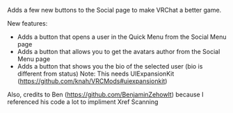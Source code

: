 Adds a few new buttons to the Social page to make VRChat a better game.


New features:
 - Adds a button that opens a user in the Quick Menu from the Social Menu page
 - Adds a button that allows you to get the avatars author from the Social Menu page
 - Adds a button that shows you the bio of the selected user (bio is different from status)
Note: This needs UIExpansionKit (https://github.com/knah/VRCMods#uiexpansionkit)

Also, credits to Ben (https://github.com/BenjaminZehowlt) because I referenced his code a lot to impliment Xref Scanning